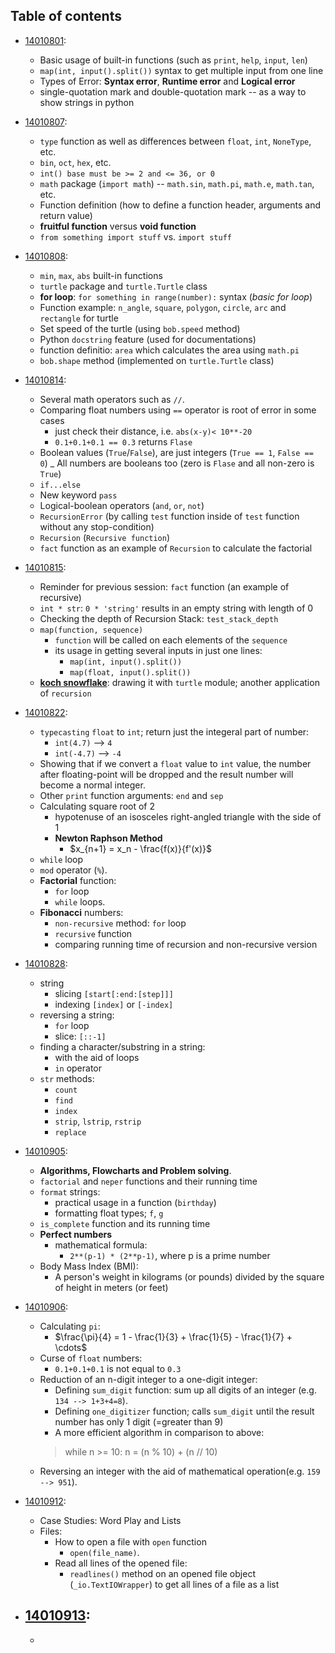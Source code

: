 ## Table of contents

- [14010801](14010801.ipynb):
  - Basic usage of built-in functions (such as `print`, `help`, `input`, `len`)
  - `map(int, input().split())` syntax to get multiple input from one line
  - Types of Error: **Syntax error**, **Runtime error** and **Logical error**
  - single-quotation mark and double-quotation mark -- as a way to show strings in python

- [14010807](14010807.ipynb):
  - `type` function as well as differences between `float`, `int`, `NoneType`, etc.
  - `bin`, `oct`, `hex`, etc.
  - `int() base must be >= 2 and <= 36, or 0`
  - `math` package (`import math`) -- `math.sin`, `math.pi`, `math.e`, `math.tan`, etc.
  - Function definition (how to define a function header, arguments and return value)
  - **fruitful function** versus **void function**
  - `from something import stuff` vs. `import stuff`

- [14010808](14010808.ipynb):
  - `min`, `max`, `abs` built-in functions
  - `turtle` package and `turtle.Turtle` class
  - **for loop**: `for something in range(number):` syntax (_basic for loop_)
  - Function example: `n_angle`, `square`, `polygon`, `circle`, `arc` and `rectangle` for turtle
  - Set speed of the turtle (using `bob.speed` method)
  - Python `docstring` feature (used for documentations)
  - function definitio: `area` which calculates the area using `math.pi`
  - `bob.shape` method (implemented on `turtle.Turtle` class)

- [14010814](14010814.ipynb):
  - Several math operators such as `//`.
  - Comparing float numbers using `==` operator is root of error in some cases
    - just check their distance, i.e. `abs(x-y)< 10**-20`
    - `0.1+0.1+0.1 == 0.3` returns `Flase`
  - Boolean values (`True`/`False`), are just integers (`True == 1`, `False == 0`)
  _ All numbers are booleans too (zero is `Flase` and all non-zero is `True`)
  - `if...else`
  - New keyword `pass`
  - Logical-boolean operators (`and`, `or`, `not`)
  - `RecursionError` (by calling `test` function inside of `test` function without any stop-condition)
  - `Recursion` (`Recursive function`)
  - `fact` function as an example of `Recursion` to calculate the factorial

- [14010815](14010815.ipynb):
  - Reminder for previous session: `fact` function (an example of recursive)
  - `int * str`: `0 * 'string'` results in an empty string with length of 0
  - Checking the depth of Recursion Stack: `test_stack_depth`
  - `map(function, sequence)`
    - `function` will be called on each elements of the `sequence`
    - its usage in getting several inputs in just one lines:
      - `map(int, input().split())`
      - `map(float, input().split())`
  - [**koch snowflake**](https://en.wikipedia.org/wiki/Koch_snowflake): drawing it with `turtle` module; another application of `recursion`

- [14010822](14010822.ipynb):
  - `typecasting` `float` to `int`; return just the integeral part of number:
    - `int(4.7)` --> `4`
    - `int(-4.7)` --> `-4`
  - Showing that if we convert a `float` value to `int` value, the number after floating-point will be dropped and the result number will become a normal integer.
  - Other `print` function arguments: `end` and `sep`
  - Calculating square root of 2
    - hypotenuse of an isosceles right-angled triangle with the side of 1
    - **Newton Raphson Method**
      - $x_{n+1} = x_n - \frac{f(x)}{f'(x)}$
  - `while` loop
  - `mod` operator (`%`).
  - **Factorial** function:
    - `for` loop
    - `while` loops.
  - **Fibonacci** numbers:
    - `non-recursive` method: `for` loop
    - `recursive` function
    - comparing running time of recursion and non-recursive version

- [14010828](14010828.ipynb):
  - string
    - slicing `[start[:end:[step]]]`
    - indexing `[index]` or `[-index]`
  - reversing a string:
    - `for` loop
    - slice: `[::-1]`
  - finding a character/substring in a string:
    - with the aid of loops
    - `in` operator
  - `str` methods:
    - `count`
    - `find`
    - `index`
    - `strip`, `lstrip`, `rstrip`
    - `replace`

- [14010905](14010905.ipynb):
  - **Algorithms, Flowcharts and Problem solving**.
  - `factorial` and `neper` functions and their running time
  - `format` strings:
    - practical usage in a function (`birthday`)
    - formatting float types; `f`, `g`
  - `is_complete` function and its running time
  - **Perfect numbers**
    - mathematical formula:
      - `2**(p-1) * (2**p-1)`, where p is a prime number
  - Body Mass Index (BMI):
    - A person's weight in kilograms (or pounds) divided by the square of height in meters (or feet)

- [14010906](14010906.ipynb):
  - Calculating `pi`:
    - $\frac{\pi}{4} = 1 - \frac{1}{3} + \frac{1}{5} - \frac{1}{7} + \cdots$
  - Curse of `float` numbers:
    - `0.1+0.1+0.1` is not equal to  `0.3`
  - Reduction of an n-digit integer to a one-digit integer:
    - Defining `sum_digit` function: sum up all digits of an integer (e.g. `134 --> 1+3+4=8`).
    - Defining `one_digitizer` function; calls `sum_digit` until the result number has only 1 digit (=greater than 9)
    - A more efficient algorithm in comparison to above:
    >  while n >= 10: n = (n % 10) + (n // 10)
  - Reversing an integer with the aid of mathematical operation(e.g. `159 --> 951`).



- [14010912](14010912.ipynb):
  - Case Studies: Word Play and Lists
  - Files:
    - How to open a file with `open` function
      - `open(file_name)`.
    - Read all lines of the opened file:
      - `readlines()` method on an opened file object (`_io.TextIOWrapper`) to get all lines of a file as a list

- [14010913](14010913.ipynb):
  -
  -


</hr>

